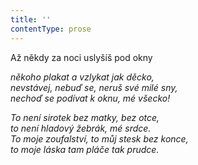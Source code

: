 ```yaml
---
title: ''
contentType: prose
---
```


<section>

Až někdy za noci uslyšíš pod okny

_někoho plakat a vzlykat jak děcko,  
nevstávej, nebuď se, neruš své milé sny,  
nechoď se podívat k oknu, mé všecko!_

</section>

<section>

_To není sirotek bez matky, bez otce,  
to není hladový žebrák, mé srdce.  
To moje zoufalství, to můj stesk bez konce,  
to moje láska tam pláče tak prudce._

</section>
